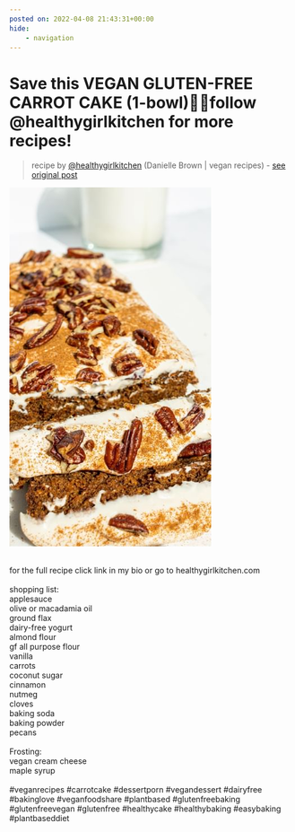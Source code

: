 ```yaml
---
posted on: 2022-04-08 21:43:31+00:00
hide:
    - navigation
---
```


# Save this VEGAN GLUTEN-FREE CARROT CAKE (1-bowl)🥕✨follow  @healthygirlkitchen for more recipes!  

> recipe by [@healthygirlkitchen](https://www.instagram.com/healthygirlkitchen/) 
(Danielle Brown | vegan recipes) - [see original post](https://instagram.com/p/CcGvjpqBfTY)

![](../img/healthygirlkitchen_08-04-2022_2104.png)

\
for the full recipe click link in my bio or go to healthygirlkitchen.com \
\
shopping list: \
applesauce\
olive or macadamia oil \
ground flax\
dairy-free yogurt\
almond flour\
gf all purpose flour\
vanilla\
carrots\
coconut sugar\
cinnamon\
nutmeg \
cloves\
baking soda\
baking powder \
pecans \
\
Frosting:\
vegan cream cheese\
maple syrup \
\
\#veganrecipes \#carrotcake \#dessertporn \#vegandessert \#dairyfree \#bakinglove \#veganfoodshare \#plantbased \#glutenfreebaking \#glutenfreevegan \#glutenfree \#healthycake \#healthybaking \#easybaking \#plantbaseddiet 